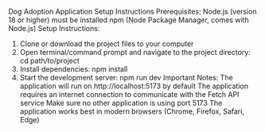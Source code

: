 Dog Adoption Application Setup
Instructions
Prerequisites:
Node.js (version 18 or higher) must be installed
npm (Node Package Manager, comes with Node.js)
Setup Instructions:
1. Clone or download the project files to your computer
2. Open terminal/command prompt and navigate to the project directory:
cd path/to/project
3. Install dependencies:
npm install
4. Start the development server:
npm run dev
Important Notes:
The application will run on http://localhost:5173 by default
The application requires an internet connection to communicate with the Fetch API
service
Make sure no other application is using port 5173
The application works best in modern browsers (Chrome, Firefox, Safari, Edge)
